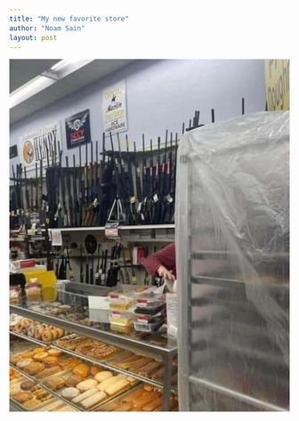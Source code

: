 ```yaml
---
title: "My new favorite store"
author: "Noam Sain"
layout: post
---
```


![My new favorite store](/assets/2022/2022-01-guns-and-donuts.jpg "My new favorite store")
